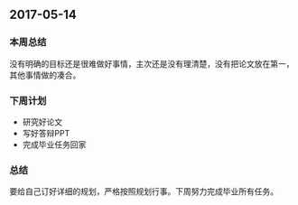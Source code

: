 ## 2017-05-14 ##

### 本周总结 ###
没有明确的目标还是很难做好事情，主次还是没有理清楚，没有把论文放在第一，其他事情做的凑合。

### 下周计划 ###
+ 研究好论文
+ 写好答辩PPT
+ 完成毕业任务回家

### 总结 ###
要给自己订好详细的规划，严格按照规划行事。下周努力完成毕业所有任务。

